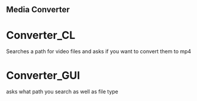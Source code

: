 ## Media Converter

# Converter_CL
Searches a path for video files and asks if you want to convert them to mp4
 
# Converter_GUI
asks what path you search as well as file type